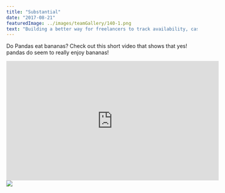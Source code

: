 ```yaml
---
title: "Substantial"
date: "2017-08-21"
featuredImage: ../images/teamGallery/140-1.png
text: "Building a better way for freelancers to track availability, cashflow, and more."
---
```


Do Pandas eat bananas? Check out this short video that shows that yes! pandas do
seem to really enjoy bananas!

<iframe width="560" height="315" src="https://www.youtube.com/embed/4SZl1r2O_bY" frameborder="0" allowfullscreen></iframe>

<img src="https://via.placeholder.com/150" />
